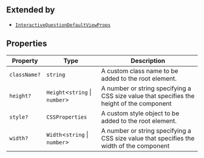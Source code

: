 ## Extended by

- [`InteractiveQuestionDefaultViewProps`](InteractiveQuestionDefaultViewProps.md)

## Properties

| Property                            | Type                             | Description                                                                               |
| ----------------------------------- | -------------------------------- | ----------------------------------------------------------------------------------------- |
| <a id="classname"></a> `className?` | `string`                         | A custom class name to be added to the root element.                                      |
| <a id="height"></a> `height?`       | `Height`\<`string` \| `number`\> | A number or string specifying a CSS size value that specifies the height of the component |
| <a id="style"></a> `style?`         | `CSSProperties`                  | A custom style object to be added to the root element.                                    |
| <a id="width"></a> `width?`         | `Width`\<`string` \| `number`\>  | A number or string specifying a CSS size value that specifies the width of the component  |
